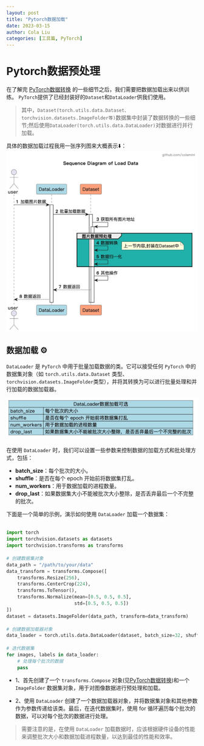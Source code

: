 ```yaml
---
layout: post
title: "Pytorch数据加载"
date: 2023-03-15
author: Cola Liu
categories: [工具篇, PyTorch]
---
```


# Pytorch数据预处理


在了解完 [PyTorch数据转换](./2023-03-15-PyTorch数据转换.md) 的一些细节之后，我们需要把数据加载出来以供训练。
`PyTorch`提供了已经封装好的`Dataset`和`DataLoader`供我们使用。

> 其中，`Dataset(torch.utils.data.Dataset、torchvision.datasets.ImageFolder等)`数据集中封装了数据转换的一些细节;然后使用`DataLoader(torch.utils.data.DataLoader)`对数据进行并行加载。

具体的数据加载过程我用一张序列图来大概表示⬇️：
<img src="/assets/imgs/ai/PyTorch/数据处理与加载/数据加载时序.jpeg" width="800" />


## 数据加载 ⚙️

`DataLoader` 是 `PyTorch` 中用于批量加载数据的类。它可以接受任何 `PyTorch` 中的数据集对象（如 `torch.utils.data.Dataset` 类型、`torchvision.datasets.ImageFolder`类型），并将其转换为可以进行批量处理和并行加载的数据加载器。


<img src="/assets/imgs/ai/PyTorch/数据处理与加载/DataLoader参数.jpeg" width="600" />

在使用 `DataLoader` 时，我们可以设置一些参数来控制数据的加载方式和批处理方式，包括：

- **batch_size**：每个批次的大小。
- **shuffle**：是否在每个 epoch 开始前将数据集打乱。
- **num_workers**：用于数据加载的进程数量。
- **drop_last**：如果数据集大小不能被批次大小整除，是否丢弃最后一个不完整的批次。




下面是一个简单的示例，演示如何使用 `DataLoader` 加载一个数据集：

```python

import torch
import torchvision.datasets as datasets
import torchvision.transforms as transforms

# 创建数据集对象
data_path = "/path/to/your/data"
data_transform = transforms.Compose([
    transforms.Resize(256),
    transforms.CenterCrop(224),
    transforms.ToTensor(),
    transforms.Normalize(mean=[0.5, 0.5, 0.5],
                         std=[0.5, 0.5, 0.5])
])
dataset = datasets.ImageFolder(data_path, transform=data_transform)

# 创建数据加载器对象
data_loader = torch.utils.data.DataLoader(dataset, batch_size=32, shuffle=True, num_workers=4)

# 迭代数据集
for images, labels in data_loader:
    # 处理每个批次的数据
    pass

```

- 1、首先创建了一个 `transforms.Compose` 对象(见[PyTorch数据转换](./2023-03-15-PyTorch数据转换.md))和一个 `ImageFolder` 数据集对象，用于对图像数据进行预处理和加载。

- 2、使用 `DataLoader` 创建了一个数据加载器对象，并将数据集对象和其他参数作为参数传递给该类。最后，在迭代数据集时，使用 for 循环遍历每个批次的数据，可以对每个批次的数据进行处理。

> 需要注意的是，在使用 `DataLoader` 加载数据时，应该根据硬件设备的性能来调整批次大小和数据加载进程数量，以达到最佳的性能和效率。








